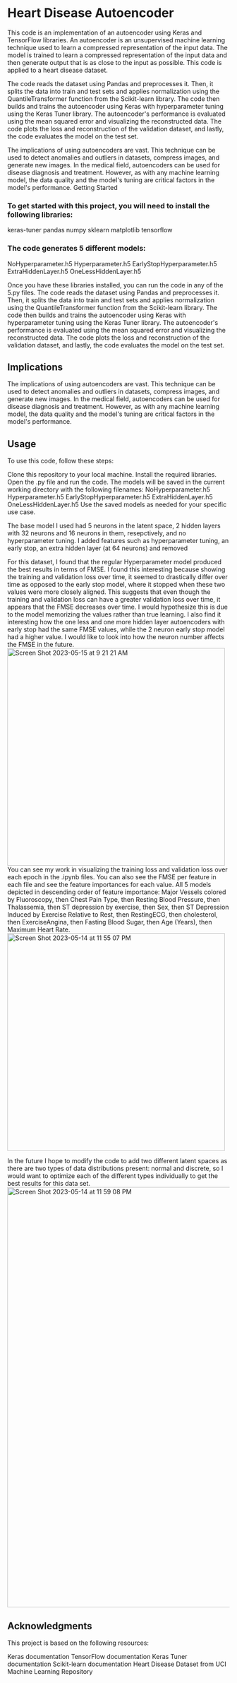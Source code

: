 # Heart Disease Autoencoder

This code is an implementation of an autoencoder using Keras and TensorFlow libraries. An autoencoder is an unsupervised machine learning technique used to learn a compressed representation of the input data. The model is trained to learn a compressed representation of the input data and then generate output that is as close to the input as possible. This code is applied to a heart disease dataset.

The code reads the dataset using Pandas and preprocesses it. Then, it splits the data into train and test sets and applies normalization using the QuantileTransformer function from the Scikit-learn library. The code then builds and trains the autoencoder using Keras with hyperparameter tuning using the Keras Tuner library. The autoencoder's performance is evaluated using the mean squared error and visualizing the reconstructed data. The code plots the loss and reconstruction of the validation dataset, and lastly, the code evaluates the model on the test set.

The implications of using autoencoders are vast. This technique can be used to detect anomalies and outliers in datasets, compress images, and generate new images. In the medical field, autoencoders can be used for disease diagnosis and treatment. However, as with any machine learning model, the data quality and the model's tuning are critical factors in the model's performance.
Getting Started

### To get started with this project, you will need to install the following libraries:

keras-tuner
pandas
numpy
sklearn
matplotlib
tensorflow

### The code generates 5 different models:

NoHyperparameter.h5
Hyperparameter.h5
EarlyStopHyperparameter.h5
ExtraHiddenLayer.h5
OneLessHiddenLayer.h5

Once you have these libraries installed, you can run the code in any of the 5.py files. The code reads the dataset using Pandas and preprocesses it. Then, it splits the data into train and test sets and applies normalization using the QuantileTransformer function from the Scikit-learn library. The code then builds and trains the autoencoder using Keras with hyperparameter tuning using the Keras Tuner library. The autoencoder's performance is evaluated using the mean squared error and visualizing the reconstructed data. The code plots the loss and reconstruction of the validation dataset, and lastly, the code evaluates the model on the test set.


## Implications

The implications of using autoencoders are vast. This technique can be used to detect anomalies and outliers in datasets, compress images, and generate new images. In the medical field, autoencoders can be used for disease diagnosis and treatment. However, as with any machine learning model, the data quality and the model's tuning are critical factors in the model's performance.

## Usage

To use this code, follow these steps:

Clone this repository to your local machine.
Install the required libraries.
Open the .py file and run the code.
The models will be saved in the current working directory with the following filenames:
NoHyperparameter.h5
Hyperparameter.h5
EarlyStopHyperparameter.h5
ExtraHiddenLayer.h5
OneLessHiddenLayer.h5
Use the saved models as needed for your specific use case.

The base model I used had 5 neurons in the latent space, 2 hidden layers with 32 neurons and 16 neurons in them, resepctively, and no hyperparameter tuning. I added features such as hyperparameter tuning, an early stop, an extra hidden layer (at 64 neurons) and removed

For this dataset, I found that the regular Hyperparameter model produced the best results in terms of FMSE. I found this interesting because showing the training and validation loss over time, it seemed to drastically differ over time as opposed to the early stop model, where it stopped when these two values were more closely aligned. This suggests that even though the training and validation loss can have a greater validation loss over time, it appears that the FMSE decreases over time. I would hypothesize this is due to the model memorizing the values rather than true learning. I also find it interesting how the one less and one more hidden layer autoencoders with early stop had the same FMSE values, while the 2 neuron early stop model had a higher value. I would like to look into how the neuron number affects the FMSE in the future. <img width="493" alt="Screen Shot 2023-05-15 at 9 21 21 AM" src="https://github.com/mpirko/Heart-Disease-Autoencoder/assets/69722618/f2c22e00-460c-4909-bb31-705c1d3cb4c6">
You can see my work in visualizing the training loss and validation loss over each epoch in the .ipynb files. You can also see the FMSE per feature in each file and see the feature importances for each value. All 5 models depicted in descending order of feature importance: Major Vessels colored by Fluoroscopy, then Chest Pain Type, then Resting Blood Pressure, then Thalassemia, then ST depression by exercise, then Sex, then ST Depression Induced by Exercise Relative to Rest, then RestingECG, then cholesterol, then ExerciseAngina, then Fasting Blood Sugar, then Age (Years), then Maximum Heart Rate.
<img width="493" alt="Screen Shot 2023-05-14 at 11 55 07 PM" src="https://github.com/mpirko/Heart-Disease-Autoencoder/assets/69722618/09beaa82-7791-461d-8a20-0edb64958559">

In the future I hope to modify the code to add two different latent spaces as there are two types of data distributions present: normal and discrete, so I would want to optimize each of the different types individually to get the best results for this data set.
<img width="952" alt="Screen Shot 2023-05-14 at 11 59 08 PM" src="https://github.com/mpirko/Heart-Disease-Autoencoder/assets/69722618/16d35f0c-77d7-4e25-aa11-7d721201a69f">

## Acknowledgments


This project is based on the following resources:

Keras documentation
TensorFlow documentation
Keras Tuner documentation
Scikit-learn documentation
Heart Disease Dataset from UCI Machine Learning Repository
